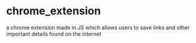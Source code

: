 # chrome_extension
a chrome extension made in JS which allows users to save links and other important details found on the internet
